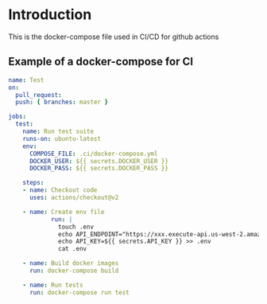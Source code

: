 # Introduction

This is the docker-compose file used in CI/CD for github actions

## Example of a docker-compose for CI
```yaml
name: Test
on:
  pull_request:
  push: { branches: master }

jobs:
  test:
    name: Run test suite
    runs-on: ubuntu-latest
    env:
      COMPOSE_FILE: .ci/docker-compose.yml
      DOCKER_USER: ${{ secrets.DOCKER_USER }}
      DOCKER_PASS: ${{ secrets.DOCKER_PASS }}

    steps:
    - name: Checkout code
      uses: actions/checkout@v2

    - name: Create env file
            run: |
              touch .env
              echo API_ENDPOINT="https://xxx.execute-api.us-west-2.amazonaws.com" >> .env
              echo API_KEY=${{ secrets.API_KEY }} >> .env
              cat .env

    - name: Build docker images
      run: docker-compose build

    - name: Run tests
      run: docker-compose run test
```